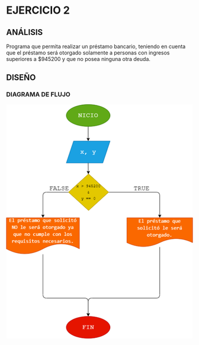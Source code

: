 # EJERCICIO 2
## ANÁLISIS
Programa que permita realizar un préstamo bancario, teniendo en cuenta que el préstamo será otorgado solamente a personas con ingresos superiores a $945200 y que no posea ninguna otra deuda.
## DISEÑO
### DIAGRAMA DE FLUJO
![Diagrama de Flujo](diagrama.png "Diagrama de Flujo")